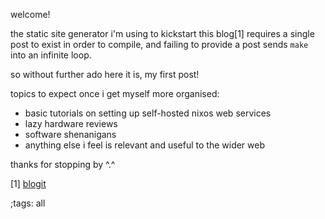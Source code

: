 welcome!

the static site generator i'm using to kickstart this blog[1] requires a single post to exist in order to compile, and failing to provide a post sends `make` into an infinite loop.

so without further ado here it is, my first post!

topics to expect once i get myself more organised:

- basic tutorials on setting up self-hosted nixos web services
- lazy hardware reviews
- software shenanigans
- anything else i feel is relevant and useful to the wider web

thanks for stopping by ^.^

[1] [blogit](https://pedantic.software/git/blogit) 

;tags: all
